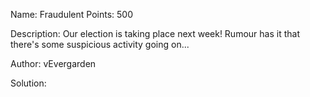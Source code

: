Name: Fraudulent 
Points: 500 

Description:
Our election is taking place next week! Rumour has it that there's some suspicious activity going on...

Author: vEvergarden 

Solution:
